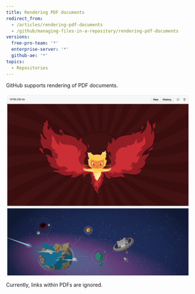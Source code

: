 ```yaml
---
title: Rendering PDF documents
redirect_from:
  - /articles/rendering-pdf-documents
  - /github/managing-files-in-a-repository/rendering-pdf-documents
versions:
  free-pro-team: '*'
  enterprise-server: '*'
  github-ae: '*'
topics:
  - Repositories
---
```


GitHub supports rendering of PDF documents.

![Rendered PDF Document](/assets/images/help/repository/rendered-pdf.png)

Currently, links within PDFs are ignored.
